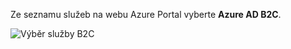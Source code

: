 Ze seznamu služeb na webu Azure Portal vyberte **Azure AD B2C**.

![Výběr služby B2C](media/active-directory-b2c-find-service-settings/select-b2c-service.png)